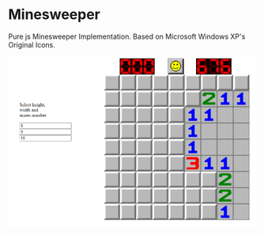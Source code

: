 # Minesweeper
 Pure js Minesweeper Implementation. Based on Microsoft Windows XP's  Original Icons.


![](minesweeper.png)